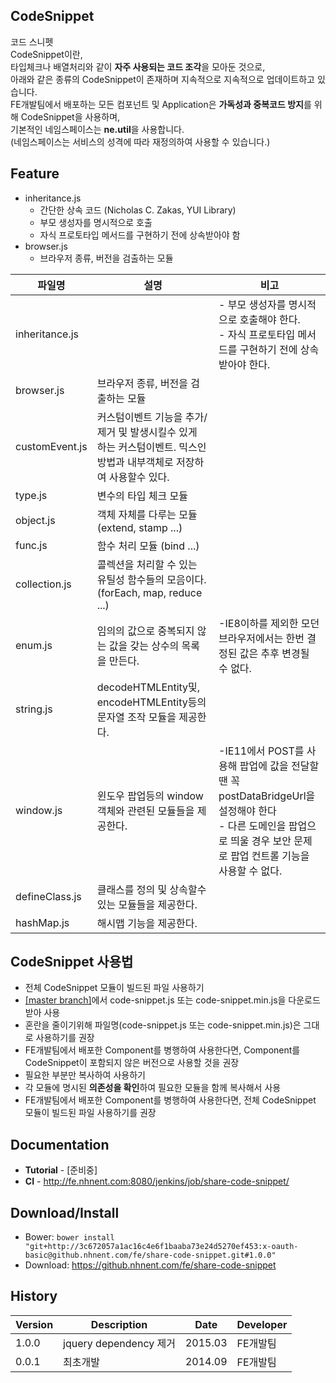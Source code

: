 ## CodeSnippet
코드 스니펫<br>
CodeSnippet이란, <br>
타입체크나 배열처리와 같이 **자주 사용되는 코드 조각**을 모아둔 것으로,<br>
아래와 같은 종류의 CodeSnippet이 존재하며 지속적으로 지속적으로 업데이트하고 있습니다.<br>
FE개발팀에서 배포하는 모든 컴포넌트 및 Application은 **가독성과 중복코드 방지**를 위해 CodeSnippet을 사용하며,<br>
기본적인 네임스페이스는 **ne.util**을 사용합니다.<br>
(네임스페이스는 서비스의 성격에 따라 재정의하여 사용할 수 있습니다.)<br>

## Feature
* inheritance.js
  * 간단한 상속 코드 (Nicholas C. Zakas, YUI Library)
  * 부모 생성자를 명시적으로 호출
  * 자식 프로토타입 메서드를 구현하기 전에 상속받아야 함
* browser.js
  * 브라우저 종류, 버전을 검출하는 모듈

|파일명|설명|비고|
|----|-----------|------|
|inheritance.js|| - 부모 생성자를 명시적으로 호출해야 한다.<br />- 자식 프로토타입 메서드를 구현하기 전에 상속받아야 한다. |
|browser.js|브라우저 종류, 버전을 검출하는 모듈| |
|customEvent.js| 커스텀이벤트 기능을 추가/제거 및 발생시킬수 있게 하는 커스텀이벤트. 믹스인 방법과 내부객체로 저장하여 사용할수 있다. | |
|type.js| 변수의 타입 체크 모듈 | |
|object.js| 객체 자체를 다루는 모듈 (extend, stamp ...) | |
|func.js| 함수 처리 모듈 (bind ...) | |
|collection.js| 콜렉션을 처리할 수 있는 유틸성 함수들의 모음이다. (forEach, map, reduce ...) | |
|enum.js| 임의의 값으로 중복되지 않는 값을 갖는 상수의 목록을 만든다. | -IE8이하를 제외한 모던브라우저에서는 한번 결정된 값은 추후 변경될 수 없다. |
|string.js| decodeHTMLEntity및, encodeHTMLEntity등의 문자열 조작 모듈을 제공한다. | |
|window.js| 윈도우 팝업등의 window객체와 관련된 모듈들을 제공한다. | -IE11에서 POST를 사용해 팝업에 값을 전달할 땐 꼭 postDataBridgeUrl을 설정해야 한다<br> - 다른 도메인을 팝업으로 띄울 경우 보안 문제로 팝업 컨트롤 기능을 사용할 수 없다. |
|defineClass.js| 클래스를 정의 및 상속할수 있는 모듈들을 제공한다. | |
|hashMap.js| 해시맵 기능을 제공한다. | |

## CodeSnippet 사용법
* 전체 CodeSnippet 모듈이 빌드된 파일 사용하기
 * [[master branch]](https://github.nhnent.com/FE/Share-CodeSnippet)에서 code-snippet.js 또는 code-snippet.min.js을 다운로드 받아 사용
 * 혼란을 줄이기위해 파일명(code-snippet.js 또는 code-snippet.min.js)은 그대로 사용하기를 권장
 * FE개발팀에서 배포한 Component를 병행하여 사용한다면, Component를 CodeSnippet이 포함되지 않은 버전으로 사용할 것을 권장
* 필요한 부분만 복사하여 사용하기
 * 각 모듈에 명시된 **의존성을 확인**하여 필요한 모듈을 함께 복사해서 사용
 * FE개발팀에서 배포한 Component를 병행하여 사용한다면, 전체 CodeSnippet 모듈이 빌드된 파일 사용하기를 권장

## Documentation
* **Tutorial** - [준비중]
* **CI** - http://fe.nhnent.com:8080/jenkins/job/share-code-snippet/

## Download/Install
* Bower: `bower install "git+http://3c672057a1ac16c4e6f1baaba73e24d5270ef453:x-oauth-basic@github.nhnent.com/fe/share-code-snippet.git#1.0.0"`
* Download: https://github.nhnent.com/fe/share-code-snippet


## History
| Version | Description | Date | Developer |
| ---- | ---- | ---- | ---- |
| 1.0.0 | jquery dependency 제거 | 2015.03 | FE개발팀 |
| 0.0.1 | 최초개발 | 2014.09 | FE개발팀 |

